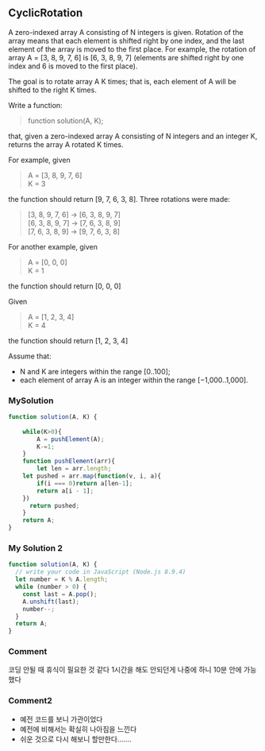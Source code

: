 ## CyclicRotation
A zero-indexed array A consisting of N integers is given. Rotation of the array means that each element is shifted right by one index, and the last element of the array is moved to the first place. For example, the rotation of array A = [3, 8, 9, 7, 6] is [6, 3, 8, 9, 7] (elements are shifted right by one index and 6 is moved to the first place).

The goal is to rotate array A K times; that is, each element of A will be shifted to the right K times.

Write a function:
> function solution(A, K);

that, given a zero-indexed array A consisting of N integers and an integer K, returns the array A rotated K times.

For example, given
> A = [3, 8, 9, 7, 6]  
> K = 3

the function should return [9, 7, 6, 3, 8]. Three rotations were made:
> [3, 8, 9, 7, 6] -> [6, 3, 8, 9, 7]  
> [6, 3, 8, 9, 7] -> [7, 6, 3, 8, 9]  
> [7, 6, 3, 8, 9] -> [9, 7, 6, 3, 8]

For another example, given

> A = [0, 0, 0]  
> K = 1

the function should return [0, 0, 0]

Given
> A = [1, 2, 3, 4]  
> K = 4

the function should return [1, 2, 3, 4]

Assume that:
- N and K are integers within the range [0..100];
- each element of array A is an integer within the range [−1,000..1,000].

### MySolution
```js
function solution(A, K) {
 
    while(K>0){
        A = pushElement(A);    
        K-=1;
    }
    function pushElement(arr){
        let len = arr.length;
    let pushed = arr.map(function(v, i, a){
        if(i === 0)return a[len-1];
        return a[i - 1];
    })
      return pushed;
    }
    return A;
}
```
### My Solution 2
```js
function solution(A, K) {
  // write your code in JavaScript (Node.js 8.9.4)
  let number = K % A.length;
  while (number > 0) {
    const last = A.pop();
    A.unshift(last);
    number--;
  }
  return A;
}
```

### Comment
코딩 안될 때 휴식이 필요한 것 같다 1시간을 해도 안되던게 나중에 하니 10분 안에 가능했다

### Comment2
- 예전 코드를 보니 가관이었다  
- 예전에 비해서는 확실히 나아짐을 느낀다
- 쉬운 것으로 다시 해보니 할만한다.......